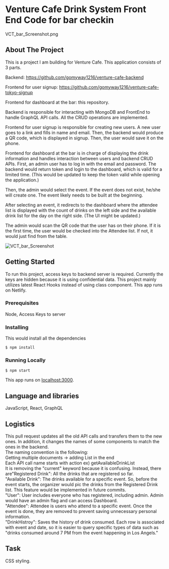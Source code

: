 # Venture Cafe Drink System Front End Code for bar checkin

VCT_bar_Screenshot.png

## About The Project
This is a project I am building for Venture Cafe. This application consists of 3 parts. 

Backend: 
https://github.com/gomyway1216/venture-cafe-backend

Frontend for user signup:
https://github.com/gomyway1216/venture-cafe-tokyo-signup

Frontend for dashboard at the bar:
this repository.

Backend is responsible for interacting with MongoDB and FrontEnd to handle GraphQL API calls. All the CRUD operations are implemented. 

Frontend for user signup is responsible for creating new users. A new user goes to a link and fills in name and email. Then, the backend would produce a QR code, which is displayed in signup. Then, the user would save it on the phone.

Frontend for dashboard at the bar is in charge of displaying the drink information and handles interaction between users and backend CRUD APIs. First, an admin user has to log in with the email and password. The backend would return token and login to the dashboard, which is valid for a limited time. (This would be updated to keep the token valid while opening the application.)

Then, the admin would select the event. If the event does not exist, he/she will create one. The event likely needs to be built at the beginning.

After selecting an event, it redirects to the dashboard where the attendee list is displayed with the count of drinks on the left side and the available drink list for the day on the right side. (The UI might be updated.)

The admin would scan the QR code that the user has on their phone. If it is the first time, the user would be checked into the Attendee list. If not, it would just find from the table. 

![VCT_bar_Screenshot](https://user-images.githubusercontent.com/32227575/75651666-ae398180-5c1e-11ea-8479-e8ca9cb93120.png)

## Getting Started
To run this project, access keys to backend server is required. Currently the keys are hidden because it is using confidential data. This project mainly utilizes latest React Hooks instead of using class component.
This app runs on Netlify.


### Prerequisites
Node, Access Keys to server

### Installing
This would install all the dependencies
```
$ npm install
```

### Running Locally
```
$ npm start
```
This app runs on [localhost:3000](http://localhost:3000/).


## Language and libraries
JavaScript, React, GraphQL

## Logistics
This pull request updates all the old API calls and transfers them to the new ones. In addition, it changes the names of some components to match the ones in the backend.
<br />
The naming convention is the following:
<br />
Getting multiple documents -> adding List in the end
<br />
Each API call name starts with action ex) getAvailableDrinkList
<br />
It is removing the "current" keyword because it is confusing. Instead, there are"Registered Drink": All the drinks that are registered so far.
<br />
"Available Drink": The drinks available for a specific event. So, before the event starts, the organizer would pic the drinks from the Registered Drink list. This feature would be implemented in future commits.
<br />
"User": User includes everyone who has registered, including admin. Admin would have an admin flag and can access Dashboard.
<br />
"Attendee": Attendee is users who attend to a specific event. Once the event is done, they are removed to prevent saving unnecessary personal information. 
<br />
"DrinkHistroy": Saves the history of drink consumed. Each row is associated with event and date, so it is easier to query specific types of data such as "drinks consumed around 7 PM from the event happening in Los Angels." 
<br />

## Task
CSS styling.

